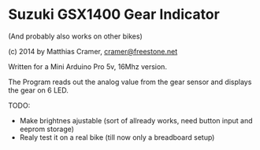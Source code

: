 # Suzuki GSX1400 Gear Indicator

(And probably also works on other bikes)

(c) 2014 by Matthias Cramer, cramer@freestone.net


Written for a Mini Arduino Pro 5v, 16Mhz version.

The Program reads out the analog value from the gear sensor and displays the gear on 6 LED.

TODO:

  - Make brightnes ajustable (sort of allready works, need button input and eeprom storage)
  - Realy test it on a real bike (till now only a breadboard setup)

